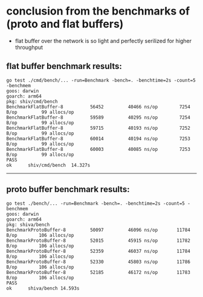 # conclusion from the benchmarks of (proto and flat buffers)
- flat buffer over the network is so light and perfectly serilized for higher throughput

## flat buffer benchmark results:
```
go test ./cmd/bench/... -run=Benchmark -bench=. -benchtime=2s -count=5 -benchmem
goos: darwin
goarch: arm64
pkg: shiv/cmd/bench
BenchmarkFlatBuffer-8   	   56452	     40466 ns/op	    7254 B/op	      99 allocs/op
BenchmarkFlatBuffer-8   	   59589	     40295 ns/op	    7254 B/op	      99 allocs/op
BenchmarkFlatBuffer-8   	   59715	     40193 ns/op	    7252 B/op	      99 allocs/op
BenchmarkFlatBuffer-8   	   60014	     40194 ns/op	    7253 B/op	      99 allocs/op
BenchmarkFlatBuffer-8   	   60003	     40085 ns/op	    7253 B/op	      99 allocs/op
PASS
ok  	shiv/cmd/bench	14.327s
```
----------------------------------------------------------------
## proto buffer benchmark results:
```
go test ./bench/... -run=Benchmark -bench=. -benchtime=2s -count=5 -benchmem
goos: darwin
goarch: arm64
pkg: shiva/bench
BenchmarkProtoBuffer-8   	   50097	     46096 ns/op	   11784 B/op	     106 allocs/op
BenchmarkProtoBuffer-8   	   52015	     45915 ns/op	   11782 B/op	     106 allocs/op
BenchmarkProtoBuffer-8   	   52359	     46037 ns/op	   11784 B/op	     106 allocs/op
BenchmarkProtoBuffer-8   	   52330	     45803 ns/op	   11786 B/op	     106 allocs/op
BenchmarkProtoBuffer-8   	   52185	     46172 ns/op	   11783 B/op	     106 allocs/op
PASS
ok  	shiva/bench	14.593s
```
